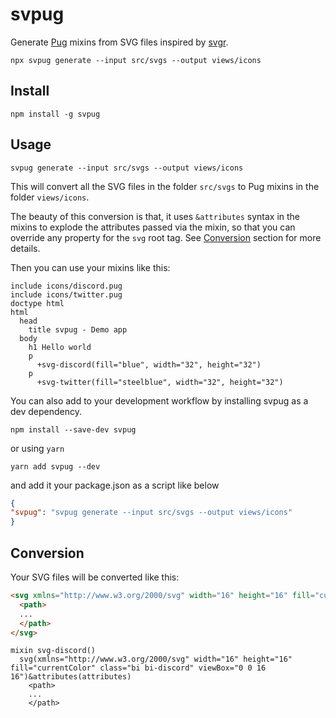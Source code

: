 # svpug

Generate [Pug](https://pugjs.org) mixins from SVG files inspired by [svgr](https://react-svgr.com).


```
npx svpug generate --input src/svgs --output views/icons
```

## Install 
```
npm install -g svpug
```

## Usage
```
svpug generate --input src/svgs --output views/icons
```

This will convert all the SVG files in the folder `src/svgs` to Pug mixins in the folder `views/icons`. 

The beauty of this conversion is that, it uses `&attributes` syntax in the mixins to explode the attributes passed via the mixin, so that you can override any property for the `svg` root tag.  See [Conversion](#conversion) section for more details.

Then you can use your mixins like this:
```pug
include icons/discord.pug
include icons/twitter.pug
doctype html
html
  head
    title svpug - Demo app
  body
    h1 Hello world
    p
      +svg-discord(fill="blue", width="32", height="32")
    p
      +svg-twitter(fill="steelblue", width="32", height="32")
```

You can also add to your development workflow by installing svpug as a dev dependency.

```
npm install --save-dev svpug
```

or using `yarn`
```
yarn add svpug --dev
```

and add it your package.json as a script like below
```json
{
"svpug": "svpug generate --input src/svgs --output views/icons"
}
```

## Conversion
Your SVG files will be converted like this:

```html
<svg xmlns="http://www.w3.org/2000/svg" width="16" height="16" fill="currentColor" class="bi bi-discord" viewBox="0 0 16 16">
  <path>
  ...
  </path>
</svg>
```

```pug
mixin svg-discord()
  svg(xmlns="http://www.w3.org/2000/svg" width="16" height="16" fill="currentColor" class="bi bi-discord" viewBox="0 0 16 16")&attributes(attributes)
    <path>
    ...
    </path>
```
